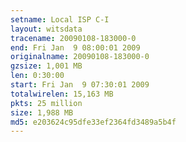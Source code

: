 ```yaml
---
setname: Local ISP C-I
layout: witsdata
tracename: 20090108-183000-0
end: Fri Jan  9 08:00:01 2009
originalname: 20090108-183000-0
gzsize: 1,001 MB
len: 0:30:00
start: Fri Jan  9 07:30:01 2009
totalwirelen: 15,163 MB
pkts: 25 million
size: 1,988 MB
md5: e203624c95dfe33ef2364fd3489a5b4f
---
```

